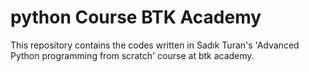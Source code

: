 # python Course BTK Academy

This repository contains the codes written in Sadık Turan's 'Advanced Python programming from scratch' course at btk academy.
